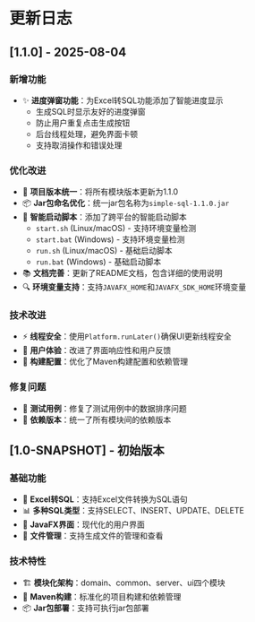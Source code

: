 # 更新日志

## [1.1.0] - 2025-08-04

### 新增功能

- ✨ **进度弹窗功能**：为Excel转SQL功能添加了智能进度显示
  - 生成SQL时显示友好的进度弹窗
  - 防止用户重复点击生成按钮
  - 后台线程处理，避免界面卡顿
  - 支持取消操作和错误处理

### 优化改进

- 🔧 **项目版本统一**：将所有模块版本更新为1.1.0
- 📦 **Jar包命名优化**：统一jar包名称为`simple-sql-1.1.0.jar`
- 🚀 **智能启动脚本**：添加了跨平台的智能启动脚本
  - `start.sh` (Linux/macOS) - 支持环境变量检测
  - `start.bat` (Windows) - 支持环境变量检测
  - `run.sh` (Linux/macOS) - 基础启动脚本
  - `run.bat` (Windows) - 基础启动脚本
- 📚 **文档完善**：更新了README文档，包含详细的使用说明
- 🔍 **环境变量支持**：支持`JAVAFX_HOME`和`JAVAFX_SDK_HOME`环境变量

### 技术改进

- ⚡ **线程安全**：使用`Platform.runLater()`确保UI更新线程安全
- 🎨 **用户体验**：改进了界面响应性和用户反馈
- 🔧 **构建配置**：优化了Maven构建配置和依赖管理

### 修复问题

- 🐛 **测试用例**：修复了测试用例中的数据排序问题
- 🔧 **依赖版本**：统一了所有模块间的依赖版本

## [1.0-SNAPSHOT] - 初始版本

### 基础功能

- 🎯 **Excel转SQL**：支持Excel文件转换为SQL语句
- 📊 **多种SQL类型**：支持SELECT、INSERT、UPDATE、DELETE
- 🎨 **JavaFX界面**：现代化的用户界面
- 📁 **文件管理**：支持生成文件的管理和查看

### 技术特性

- 🏗️ **模块化架构**：domain、common、server、ui四个模块
- 🔧 **Maven构建**：标准化的项目构建和依赖管理
- 📦 **Jar包部署**：支持可执行jar包部署
